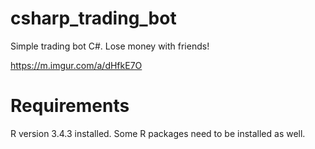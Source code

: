 # csharp_trading_bot
Simple trading bot C#. Lose money with friends! 

https://m.imgur.com/a/dHfkE7O

# Requirements

R version 3.4.3 installed.
Some R packages need to be installed as well.

